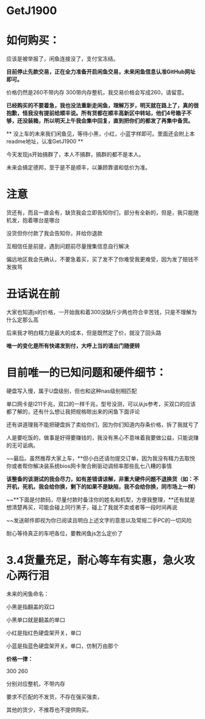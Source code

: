 # GetJ1900

# 如何购买：

应该是被举报了，闲鱼连接没了，支付宝冻结。

**目前停止先款交易，正在全力准备开启闲鱼交易，未来闲鱼信息认准GitHub网址即可。**

价格仍然是260不带内存 300带内存整机，我交易价格会写成260，请留意。

**已经购买的不要着急，我也没法重新走闲鱼，理解万岁，明天就在路上了，真的很抱歉，怪我没有提前给顺丰说。所有货都在顺丰高新区中转站，他们4号箱子不够，还没装箱，所以明天上午我会集中回复，直到把你们的都发了再集中备货。**

** 没上车的未来我们闲鱼见，等待小黑，小红，小蓝字样即可。里面还会附上本readme地址，认准GetJ1900 **

今天发现js开始搞群了，本人不搞群，搞群的都不是本人。

未来会搞定德邦，至于是不是顺丰，以兼顾靠谱和低价为准。


# 注意

货还有，而且一直会有，缺货我会立即告知你们，部分有全新的，但是，我只能随机发，抱着哪台是哪台

没货但你付款了我会告知你，并给你退款

互相信任是前提，遇到问题前尽量搜集信息自行解决

偏远地区我会先确认，不要急着买，买了发不了你难受我更难受，因为发了赔钱不发挨骂


# 丑话说在前

大家也知道js的价格，一开始我和着300没缺斤少两也符合辛苦钱，只是不理解为什么定那么高

后来我才明白精力是最大的成本，但是既然定了价，就没了回头路

**唯一的变化是所有快递发到付，大呼上当的请出门随便转**


# 目前唯一的已知问题和硬件细节：

硬盘写入慢，属于U盘级别，但也和这种nas级别相匹配

单口网卡是I211千兆，双口的一样千兆，型号没测，可以从js参考，买双口的应该都了解的，还有什么想让我把规格晾出来的闲鱼下面评论

还有讲道理我不能把硬盘拆了卖给你们，因为你们知道内存条价格，拆了我就亏了

人是要吃饭的，做事是好得要赚钱的，我没有黑心不意味着我要做公益，只能说赚的无可诟病。

~~最后。虽然推荐大家上车，**但小白还请勿提交订单，因为我没有精力去取悦你或者帮你解决装系统bios网卡聚合刷驱动调频率那些乱七八糟的事情

**该整备的该测试的我会尽力，如有差错请谅解，非重大硬件问题不退换货（如：不开机，死机，我会给你换，剩下的如果不是缺陷，我不会给你换，同市场上一样）**

~~**下面是付款码，尽量付款时备注你的姓名和机型，方便我整理，**还有就是想清楚再买，可能会碰上同行黑子，碰上了我就不卖或者等一段时间再说


~~发送邮件即视为你已阅读且明白上述文字的意思以及常规二手PC的一切风险


耐心等待真正的车吧各位，要教闲鱼js怎么定价了


# 3.4货量充足，耐心等车有实惠，急火攻心两行泪

未来的闲鱼命名：

小黑是指翻盖的双口

小黑单口就是翻盖的单口

小红是指红色硬盘架开关，单口

小蓝是指蓝色硬盘架开关。单口，仿制万由那个

**价格一律：**

300 260

分别对应整机，不带内存

要求不匹配的不发货，不存在强买强卖，

其他的货少，不推荐也不提供购买。
